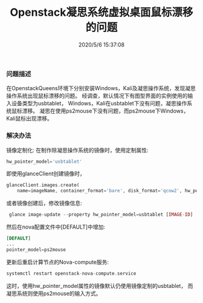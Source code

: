 ﻿---
title: Openstack凝思系统虚拟桌面鼠标漂移的问题
tags: [openstack]
categories: Openstack
description: Openstack凝思系统虚拟桌面鼠标漂移的问题。
date: 2020/5/6 15:37:08
---

### 问题描述
在OpenstackQueens环境下分别安装Windows，Kali及凝思操作系统，发现凝思操作系统出现鼠标漂移的问题。
经调查，默认情况下有图型界面的实例使用的输入设备类型为usbtablet，
Windows，Kali在usbtablet下没有问题，凝思操作系统鼠标漂移。
凝思在使用ps2mouse下没有问题，而ps2mouse下Windows，Kali鼠标出现漂移。

### 解决办法
镜像定制化:
在制作除凝思操作系统的镜像时，使用定制属性:
```php
hw_pointer_model='usbtablet'
```
即使用glanceClient创建镜像时，
```php
glanceClient.images.create(
    name=imageName, container_format='bare', disk_format='qcow2', hw_pointer_model='usbtablet')
```

或者镜像创建后，修改镜像信息:
```php
 glance image-update --property hw_pointer_model=usbtablet [IMAGE-ID]
```

然后在nova配置文件中[DEFAULT]中增加:
```php
[DEFAULT]
...
pointer_model=ps2mouse
```
更新后重启计算节点的Nova-compute服务:
```php
systemctl restart openstack-nova-compute.service
```

这时，使用hw_pointer_model属性的镜像默认仍使用镜像定制的usbtablet，
而凝思系统则使用ps2mouse的输入方式。
